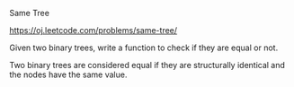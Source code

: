 Same Tree

https://oj.leetcode.com/problems/same-tree/

Given two binary trees, write a function to check if they are equal or not.

Two binary trees are considered equal if they are structurally identical and the nodes have the same value.
